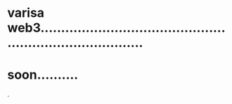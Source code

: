 # varisa web3..............................................................................
# soon..........
.
